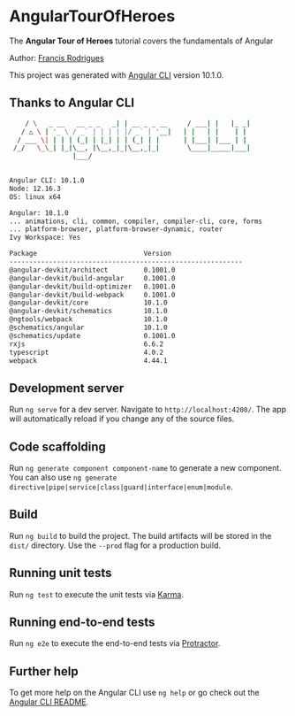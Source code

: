 # AngularTourOfHeroes

The **Angular Tour of Heroes** tutorial covers the fundamentals of Angular

Author: [Francis Rodrigues](https://github.com/francisrod01)

This project was generated with [Angular CLI](https://github.com/angular/angular-cli) version 10.1.0.

## Thanks to Angular CLI

```bash     _                      _                 ____ _     ___
    / \   _ __   __ _ _   _| | __ _ _ __     / ___| |   |_ _|
   / △ \ | '_ \ / _` | | | | |/ _` | '__|   | |   | |    | |
  / ___ \| | | | (_| | |_| | | (_| | |      | |___| |___ | |
 /_/   \_\_| |_|\__, |\__,_|_|\__,_|_|       \____|_____|___|
                |___/
    

Angular CLI: 10.1.0
Node: 12.16.3
OS: linux x64

Angular: 10.1.0
... animations, cli, common, compiler, compiler-cli, core, forms
... platform-browser, platform-browser-dynamic, router
Ivy Workspace: Yes

Package                           Version
-----------------------------------------------------------
@angular-devkit/architect         0.1001.0
@angular-devkit/build-angular     0.1001.0
@angular-devkit/build-optimizer   0.1001.0
@angular-devkit/build-webpack     0.1001.0
@angular-devkit/core              10.1.0
@angular-devkit/schematics        10.1.0
@ngtools/webpack                  10.1.0
@schematics/angular               10.1.0
@schematics/update                0.1001.0
rxjs                              6.6.2
typescript                        4.0.2
webpack                           4.44.1
```

## Development server

Run `ng serve` for a dev server. Navigate to `http://localhost:4200/`. The app will automatically reload if you change any of the source files.

## Code scaffolding

Run `ng generate component component-name` to generate a new component. You can also use `ng generate directive|pipe|service|class|guard|interface|enum|module`.

## Build

Run `ng build` to build the project. The build artifacts will be stored in the `dist/` directory. Use the `--prod` flag for a production build.

## Running unit tests

Run `ng test` to execute the unit tests via [Karma](https://karma-runner.github.io).

## Running end-to-end tests

Run `ng e2e` to execute the end-to-end tests via [Protractor](http://www.protractortest.org/).

## Further help

To get more help on the Angular CLI use `ng help` or go check out the [Angular CLI README](https://github.com/angular/angular-cli/blob/master/README.md).
